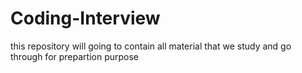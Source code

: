 # Coding-Interview

this repository will going to contain all material that we study and go through for prepartion purpose
